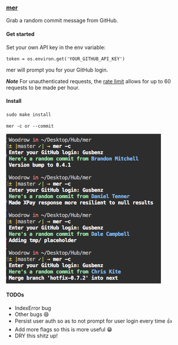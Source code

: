 ### [mer](https://www.youtube.com/watch?v=EoQW03UFqQw)

Grab a random commit message from GitHub.

#### Get started

Set your own API key in the env variable:

```
token = os.environ.get('YOUR_GITHUB_API_KEY')
```

mer will prompt you for your GitHub login.

***Note*** For unauthenticated requests, the [rate limit](https://developer.github.com/v3/#rate-limiting) allows for up to 60 requests to be made per hour.



#### Install

`sudo make install`

`mer -c or --commit`

![mer in action](https://github.com/Gusbenz/mer/blob/master/merInAction.jpg)


#### TODOs

* IndexError bug
* Other bugs :smile:
* Persist user auth so as to not prompt for user login every time :thumbsup:
* Add more flags so this is more useful :grin:
* DRY this shitz up!
